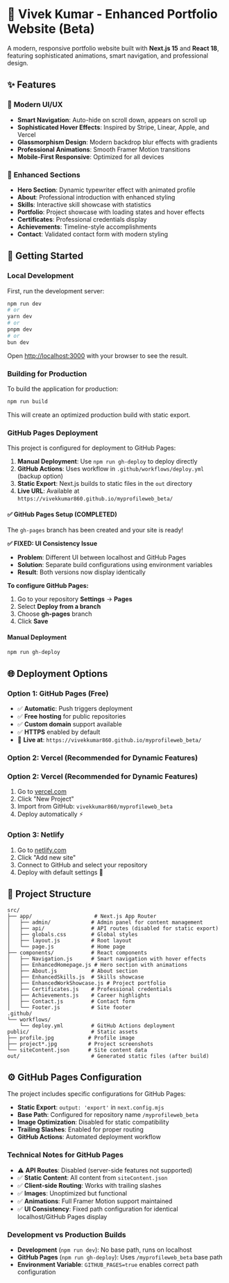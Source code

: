 # 🚀 Vivek Kumar - Enhanced Portfolio Website (Beta)

A modern, responsive portfolio website built with **Next.js 15** and **React 18**, featuring sophisticated animations, smart navigation, and professional design.

## ✨ Features

### 🎨 **Modern UI/UX**
- **Smart Navigation**: Auto-hide on scroll down, appears on scroll up
- **Sophisticated Hover Effects**: Inspired by Stripe, Linear, Apple, and Vercel
- **Glassmorphism Design**: Modern backdrop blur effects with gradients
- **Professional Animations**: Smooth Framer Motion transitions
- **Mobile-First Responsive**: Optimized for all devices

### 📱 **Enhanced Sections**
- **Hero Section**: Dynamic typewriter effect with animated profile
- **About**: Professional introduction with enhanced styling
- **Skills**: Interactive skill showcase with statistics
- **Portfolio**: Project showcase with loading states and hover effects
- **Certificates**: Professional credentials display
- **Achievements**: Timeline-style accomplishments
- **Contact**: Validated contact form with modern styling

## 🚀 **Getting Started**

### **Local Development**

First, run the development server:

```bash
npm run dev
# or
yarn dev
# or
pnpm dev
# or
bun dev
```

Open [http://localhost:3000](http://localhost:3000) with your browser to see the result.

### **Building for Production**

To build the application for production:

```bash
npm run build
```

This will create an optimized production build with static export.

### **GitHub Pages Deployment**

This project is configured for deployment to GitHub Pages:

1. **Manual Deployment**: Use `npm run gh-deploy` to deploy directly
2. **GitHub Actions**: Uses workflow in `.github/workflows/deploy.yml` (backup option)
3. **Static Export**: Next.js builds to static files in the `out` directory
4. **Live URL**: Available at `https://vivekkumar860.github.io/myprofileweb_beta/`

#### **✅ GitHub Pages Setup (COMPLETED)**
The `gh-pages` branch has been created and your site is ready! 

**✅ FIXED: UI Consistency Issue**
- **Problem**: Different UI between localhost and GitHub Pages
- **Solution**: Separate build configurations using environment variables
- **Result**: Both versions now display identically

**To configure GitHub Pages:**
1. Go to your repository **Settings** → **Pages**
2. Select **Deploy from a branch**
3. Choose **gh-pages** branch
4. Click **Save**

#### **Manual Deployment**
```bash
npm run gh-deploy
```

## 🌐 **Deployment Options**

### **Option 1: GitHub Pages (Free)**
- ✅ **Automatic**: Push triggers deployment
- ✅ **Free hosting** for public repositories
- ✅ **Custom domain** support available
- ✅ **HTTPS** enabled by default
- 🔗 **Live at**: `https://vivekkumar860.github.io/myprofileweb_beta/`

### **Option 2: Vercel (Recommended for Dynamic Features)**

### **Option 2: Vercel (Recommended for Dynamic Features)**
1. Go to [vercel.com](https://vercel.com)
2. Click "New Project"
3. Import from GitHub: `vivekkumar860/myprofileweb_beta`
4. Deploy automatically ⚡

### **Option 3: Netlify**
1. Go to [netlify.com](https://netlify.com)
2. Click "Add new site"
3. Connect to GitHub and select your repository
4. Deploy with default settings 🚀

## 📁 **Project Structure**

```
src/
├── app/                    # Next.js App Router
│   ├── admin/             # Admin panel for content management
│   ├── api/               # API routes (disabled for static export)
│   ├── globals.css        # Global styles
│   ├── layout.js          # Root layout
│   └── page.js            # Home page
├── components/            # React components
│   ├── Navigation.js      # Smart navigation with hover effects
│   ├── EnhancedHomepage.js # Hero section with animations
│   ├── About.js           # About section
│   ├── EnhancedSkills.js  # Skills showcase
│   ├── EnhancedWorkShowcase.js # Project portfolio
│   ├── Certificates.js    # Professional credentials
│   ├── Achievements.js    # Career highlights
│   ├── Contact.js         # Contact form
│   └── Footer.js          # Site footer
.github/
└── workflows/
    └── deploy.yml         # GitHub Actions deployment
public/                    # Static assets
├── profile.jpg           # Profile image
├── project*.jpg          # Project screenshots
└── siteContent.json      # Site content data
out/                       # Generated static files (after build)
```

## ⚙️ **GitHub Pages Configuration**

The project includes specific configurations for GitHub Pages:

- **Static Export**: `output: 'export'` in `next.config.mjs`
- **Base Path**: Configured for repository name `/myprofileweb_beta`
- **Image Optimization**: Disabled for static compatibility
- **Trailing Slashes**: Enabled for proper routing
- **GitHub Actions**: Automated deployment workflow

### **Technical Notes for GitHub Pages**
- ⚠️ **API Routes**: Disabled (server-side features not supported)
- ✅ **Static Content**: All content from `siteContent.json`
- ✅ **Client-side Routing**: Works with trailing slashes
- ✅ **Images**: Unoptimized but functional
- ✅ **Animations**: Full Framer Motion support maintained
- ✅ **UI Consistency**: Fixed path configuration for identical localhost/GitHub Pages display

### **Development vs Production Builds**
- **Development** (`npm run dev`): No base path, runs on localhost
- **GitHub Pages** (`npm run gh-deploy`): Uses `/myprofileweb_beta` base path
- **Environment Variable**: `GITHUB_PAGES=true` enables correct path configuration
